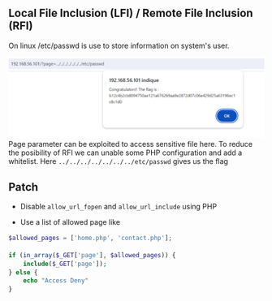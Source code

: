 ## Local File Inclusion (LFI) / Remote File Inclusion (RFI)



On linux /etc/passwd is use to store information on system's user.

![image](./Ressources/etc_passwd.png)
Page parameter can be exploited to access sensitive file here. 
To reduce the posibility of RFI we can unable some PHP configuration and add a whitelist. 
Here ```../../../../../../../etc/passwd``` gives us the flag


## Patch 
- Disable ```allow_url_fopen``` and ```allow_url_include``` using PHP

- Use a list of allowed page like
```php
$allowed_pages = ['home.php', 'contact.php'];

if (in_array($_GET['page'], $allowed_pages)) {
    include($_GET['page']);
} else {
    echo "Access Deny"
}
```
